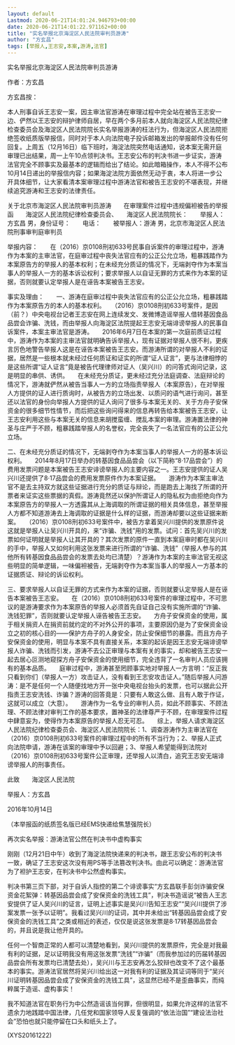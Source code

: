 ```yaml
---
layout: default
Lastmod: 2020-06-21T14:01:24.946793+00:00
date: 2020-06-21T14:01:22.971162+00:00
title: "实名举报北京海淀区人民法院审判员游涛"
author: "方玄昌"
tags: [举报人,王志安,本案,游涛,法官]
---
```


实名举报北京海淀区人民法院审判员游涛

作者：方玄昌

方玄昌按：

本人刑事自诉王志安一案，因主审法官游涛在审理过程中完全站在被告王志安一边、俨然以王志安的辩护律师自居，早在两个多月前本人就向海淀区人民法院纪律检查委员会及海淀区人民法院院长实名举报游涛的枉法行为，但海淀区人民法院拒绝签收纸质版举报信，同时对于本人向法院电子投诉邮箱发出的举报邮件没有任何回复。上周五（12月16日）临下班时，海淀法院突然电话通知，说本案无需开庭审理已出结果，周一上午10点领判决书。王志安公布的判决书进一步证实，游涛法官完全不顾事实及最基本的逻辑而给出了结论。如此暗箱操作，本人不得不公布10月14日递出的举报信内容；如果海淀法院方面依然无动于衷，本人将进一步公开具体细节，让大家看清本案审理过程中游涛法官和被告王志安的不堪表现，并继续追究游涛和王志安的法律责任。

关于北京市海淀区人民法院审判员游涛　　在审理案件过程中违规偏袒被告的举报函　　海淀区人民法院纪律检查委员会、　　海淀区人民法院院长：　　举报人：方玄昌  男，身份证号：　　电话：　　被举报人：游涛 男，北京市海淀区人民法院刑事审判庭审判员

举报内容：　　在（2016）京0108刑初633号民事自诉案件的审理过程中，游涛作为本案的主审法官，在庭审过程中丧失法官应有的公正公允立场，粗暴践踏作为本案原告方的举报人的基本权利；在未经充分质证的情况下，无端剥夺作为本案当事人的举报人一方的基本诉讼权利；要求举报人以自证无罪的方式来作为本案的证据，否则就要认定举报人是在诬告本案被告王志安。

事实及理由：　　一、游涛在庭审过程中丧失法官应有的公正公允立场，粗暴践踏作为本案原告方的本人的基本权利。　　（2016）京0108刑初633号案件，是因（前？）中央电视台记者王志安在网上连续发文、发微博造谣举报人借转基因食品品尝会诈骗、洗钱，而由举报人向海淀区法院提起王志安无端诽谤举报人的民事自诉案件，本案主审法官是游涛。　　2016年6月7日在本案的第一次庭前质证过程中，游涛作为本案的主审法官就明确告诉举报人，现有证据对举报人很不利，更疾言厉色地警告举报人这是在诬告本案被告王志安。而游涛所谓的对举报人不利的证据，居然是一些根本就未经过任何质证和证实的所谓“证人证言”，更与法律相悖的是这些所谓“证人证言”竟是被告代理律师对证人（吴兴川）的问答式询问记录，这是明显的串供、诱供。　　在未经充分质证，更未经过充分法庭调查、法庭辩论的情况下，游涛就俨然从被告当事人一方的立场指责举报人（本案原告），在对举报人方提供的证人进行质询时，从被告方的立场出发、以质问的语气进行询问，甚至还以法官的身份向举报人方提供的证人询问了很多与本案无关的、关于方舟子安保资金的很多细节性情节，而后把这些询问得来的信息再转告给本案被告王志安，让王志安利用这些与本案无关的信息来胡搅蛮缠、搅乱本案的审理。游涛置法律的神圣与庄严于不顾，粗暴践踏举报人的名誉权，完全丧失了一名法官应有的公正公允立场。

二、在未经充分质证的情况下，无端剥夺作为本案当事人的举报人一方的基本诉讼权利。　　2014年8月17日举办的转基因食品品尝会（以下简称“8·17品尝会”）的费用发票问题是本案被告王志安诽谤举报人的主要内容之一。王志安提供的证人吴兴川还提供了8·17品尝会的费用发票原件作为本案证据。　　游涛作为本案主审法官不是去主持双方就这些证据进行充分的质证与辩论，而是跑去上海找了所谓的开票者来证实这些票据的真假。游涛竟然还以保护所谓证人的隐私权为由拒绝向作为本案原告方的举报人一方透露其从上海调取的所谓证据的相关具体信息，甚至举报人方都不知道游涛去上海调取的证据是什么样的证据，而游涛却要以这些证据来断案。　　（2016）京0108刑初633号案件中，被告方拿着吴兴川提供的发票原件说这就是举报人让吴兴川开具的，来“诈骗、洗钱”用的发票。试问：首先吴兴川的发票如何证明就是举报人让其开具的？其次发票的原件一直到本案庭审时都在吴兴川的手中，举报人又如何利用这张发票来进行所谓的“诈骗、洗钱”（举报人参与的其他所有转基因食品品尝会的发票去处均已清楚）？游涛作为本案的主审法官无视这些明显的简单逻辑，一味偏袒被告，无端剥夺作为本案当事人的举报人一方基本的证据质证、辩论的诉讼权利。

三、要求举报人以自证无罪的方式来作为本案的证据，否则就要认定举报人是在诬告本案被告王志安。　　在（2016）京0108刑初633号案件的审理过程中，不可思议的是游涛要求作为本案原告的举报人必须首先自证自己没有实施所谓的“诈骗、洗钱犯罪”，否则就要认定举报人诬告被告王志安。　　方舟子安保资金的使用，属于相关捐资人在捐资前就约定的不对外公开的事项，主要原因仍是为了安保资金设立之初的核心目的——保护方舟子的人身安全，防止安保细节的暴露。而且方舟子安保资金的使用，明显与本案不具有直接关系，本案的起诉是因王志安无端诽谤举报人诈骗、洗钱而引发，游涛不去公正审理与本案有关的事实，却和被告王志安一起去居心叵测地窥探方舟子安保资金的使用细节，完全违背了一名审判人员应该拥有的基本品质。　　庭审过程中，游涛甚至罔顾事实地对举报人一方言明：“反正我只看到你们（举报人一方）攻击证人，没有看到王志安攻击证人。”随后举报人问游涛：是不是任何一个人随便找地方开一张中央电视台抬头的发票，也可以据此公开指责王志安洗钱、诈骗？游涛的回答竟是：只要有人敢这么做、且有人敢于作证，这就可以成立（大意）。　　游涛作为一名专业的审判人员，如此不顾事实、不顾法理、不顾法律对审判工作的基本要求，置神圣的法律尊严于不顾，在审理案件过程中肆意妄为，使得作为本案原告的举报人忍无可忍。　　综上，举报人请求海淀区人民法院纪律检查委员会、海淀区人民法院院长：1、调查游涛作为主审法官在（2016）京0108刑初633号案件的审理过程中的所有不当行为；2、举报人正式向法院申请，游涛在该案的审理中予以回避；3、举报人希望能得到法院对（2016）京0108刑初633号案件公正审理，还举报人以清白，追究王志安无端诽谤举报人的刑事责任。

此致　　海淀区人民法院

举报人：方玄昌

2016年10月14日

（本举报函的纸质签名版已经EMS快递给焦慧强院长）

再次实名举报：游涛法官公然在判决书中虚构事实

刚刚（12月21日中午）收到了海淀法院快递来的判决书，跟王志安公布的判决书一致，确证了王志安这次没有用PS等手法篡改判决书。由此可以确定：游涛法官为了袒护王志安，在判决书中公然虚构事实。

判决书第三页下部，对于自诉人指控的第二个诽谤事实“方玄昌联手彭剑诈骗安保资金花絮弹：转基因品尝会成了安保资金的洗钱工具”，判决书造谣说“被告人王志安提供了证人吴兴川的证言，证明上述事实是吴兴川告知王志安”“吴兴川提供了涉案发票一张予以证明”。我看过吴兴川的证词，其中并未给出“转基因品尝会成了安保资金的洗钱工具”之类或相近的表述，仅仅是说这张发票是8·17转基因品尝会的，并且说是我让他开具的。

任何一个智商正常的人都可以清楚地看到，吴兴川提供的发票原件，完全是对我最有利的证据，足以证明我没有用这张发票“洗钱”“诈骗”（而我参加过的历届转基因品尝会所有发票均已清楚去处），吴兴川与王志安再怎么狡辩也改变不了这个最基本的事实。游涛法官居然将吴兴川给出这一对我有利的证据及其证词等同于“吴兴川证明转基因品尝会成了安保资金的洗钱工具”，这显然已经不是歪曲事实，而纯粹属于造谣、虚构事实！

我不知道法官在职务行为中公然造谣该当何罪，但很明显，如果允许这样的法官不遗余力地践踏中国法律，几任党和国家领导人反复强调的“依法治国”“建设法治社会”恐怕也就只能停留在口头和纸头上了。

(XYS20161222)

